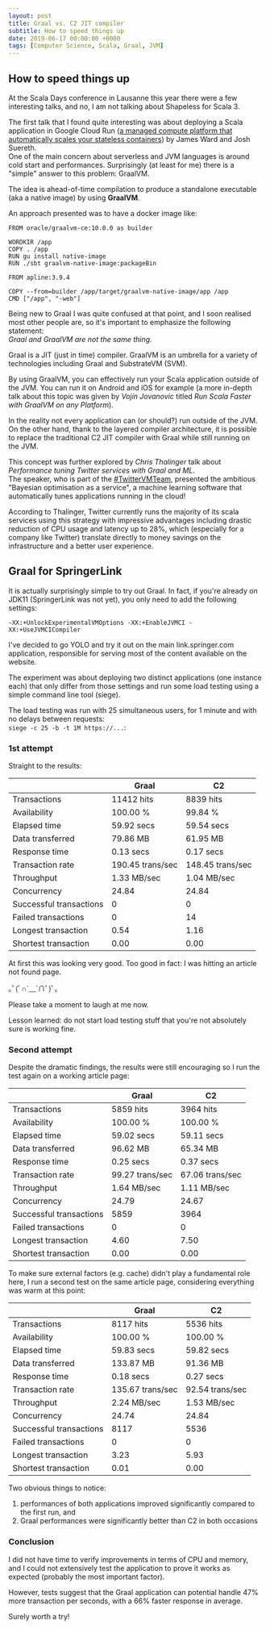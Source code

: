 ```yaml
---
layout: post
title: Graal vs. C2 JIT compiler
subtitle: How to speed things up
date: 2019-06-17 00:00:00 +0000
tags: [Computer Science, Scala, Graal, JVM]
---
```


## How to speed things up

At the Scala Days conference in Lausanne this year there were a few interesting talks,
and no, I am not talking about Shapeless for Scala 3.

The first talk that I found quite interesting was about deploying a Scala application in Google Cloud Run 
([a managed compute platform that automatically scales your stateless containers](https://cloud.google.com/run/))
by James Ward and Josh Suereth.  
One of the main concern about serverless and JVM languages is around cold start and performances.
Surprisingly (at least for me) there is a "simple" answer to this problem: GraalVM.

The idea is ahead-of-time compilation to produce a standalone executable
(aka a native image) by using **GraalVM**.

An approach presented was to have a docker image like:

```
FROM oracle/graalvm-ce:10.0.0 as builder

WORDKIR /app
COPY . /app
RUN gu install native-image
RUN ./sbt graalvm-native-image:packageBin

FROM apline:3.9.4

COPY --from=builder /app/target/graalvm-native-image/app /app
CMD ["/app", "-web"]
```

Being new to Graal I was quite confused at that point,
and I soon realised most other people are, so it's important to emphasize the following statement:  
*Graal and GraalVM are not the same thing.*

Graal is a JIT (just in time) compiler.
GraalVM is an umbrella for a variety of technologies including Graal and SubstrateVM (SVM).

By using GraalVM, you can effectively run your Scala application outside of the JVM.
You can run it on Android and iOS for example
(a more in-depth talk about this topic was given by *Vojin Jovanovic* titled *Run Scala Faster with GraalVM on any Platform*).

In the reality not every application can (or should?) run outside of the JVM.
On the other hand, thank to the layered compiler architecture,
it is possible to replace the traditional C2 JIT compiler with Graal while still running on the JVM.

This concept was further explored by *Chris Thalinger* talk about 
*Performance tuning Twitter services with Graal and ML*.  
The speaker, who is part of the [#TwitterVMTeam](https://twitter.com/hashtag/twittervmteam), 
presented the ambitious "Bayesian optimisation as a service", a machine learning software 
that automatically tunes applications running in the cloud!

According to Thalinger, Twitter currently runs the majority of its scala services using this strategy
with impressive advantages including drastic reduction of CPU usage and latency up to 28%,
which (especially for a company like Twitter) translate directly to money savings on the infrastructure
and a better user experience.


## Graal for SpringerLink

It is actually surprisingly simple to try out Graal.
In fact, if you're already on JDK11 (SpringerLink was not yet),
you only need to add the following settings:

`-XX:+UnlockExperimentalVMOptions -XX:+EnableJVMCI -XX:+UseJVMCICompiler`

I've decided to go YOLO and try it out on the main link.springer.com application,
responsible for serving most of the content available on the website.

The experiment was about deploying two distinct applications (one instance each)
that only differ from those settings and run some load testing 
using a simple command line tool (siege).

The load testing was run with 25 simultaneous users,
for 1 minute and with no delays between requests:  
`siege -c 25 -b -t 1M https://...`:


### 1st attempt

Straight to the results:

|                         | Graal            | C2               |
|-------------------------|------------------|------------------|
| Transactions            | 11412 hits       | 8839 hits        |  
| Availability            | 100.00 %         | 99.84 %          |
| Elapsed time            | 59.92 secs       | 59.54 secs       |   
| Data transferred        | 79.86 MB         | 61.95 MB         | 
| Response time           | 0.13 secs        | 0.17 secs        |  
| Transaction rate        | 190.45 trans/sec | 148.45 trans/sec |                 
| Throughput              | 1.33 MB/sec      | 1.04 MB/sec      |    
| Concurrency             | 24.84            | 24.84            |
| Successful transactions | 0                | 0                |
| Failed transactions     | 0                | 14               |
| Longest transaction     | 0.54             | 1.16             |
| Shortest transaction    | 0.00             | 0.00             |


At first this was looking very good.
Too good in fact: I was hitting an article not found page.

｡ﾟ(ﾟ∩´﹏`∩ﾟ)ﾟ｡

Please take a moment to laugh at me now.

Lesson learned: do not start load testing stuff that you're not absolutely sure is working fine.


### Second attempt

Despite the dramatic findings, the results were still encouraging
so I run the test again on a working article page:

|                         | Graal           | C2              |
|-------------------------|-----------------|-----------------|
| Transactions            | 5859 hits       | 3964 hits       |
| Availability            | 100.00 %        | 100.00 %        |
| Elapsed time            | 59.02 secs      | 59.11 secs      |
| Data transferred        | 96.62 MB        | 65.34 MB        |
| Response time           | 0.25 secs       | 0.37 secs       |
| Transaction rate        | 99.27 trans/sec | 67.06 trans/sec |
| Throughput              | 1.64 MB/sec     | 1.11 MB/sec     |
| Concurrency             | 24.79           | 24.67           |
| Successful transactions | 5859            | 3964            |
| Failed transactions     | 0               | 0               |
| Longest transaction     | 4.60            | 7.50            |
| Shortest transaction    | 0.00            | 0.00            |


To make sure external factors (e.g. cache) didn't play a fundamental role here, 
I run a second test on the same article page, considering everything was warm at this point:

|                         | Graal           | C2              |
|-------------------------|-----------------|-----------------|
| Transactions            | 8117 hits       | 5536 hits       |
| Availability            | 100.00 %        | 100.00 %        |
| Elapsed time            | 59.83 secs      | 59.82 secs      |
| Data transferred        | 133.87 MB       | 91.36 MB        |
| Response time           | 0.18 secs       | 0.27 secs       |
| Transaction rate        | 135.67 trans/sec| 92.54 trans/sec |
| Throughput              | 2.24 MB/sec     | 1.53 MB/sec     |
| Concurrency             | 24.74           | 24.84           |
| Successful transactions | 8117            | 5536            |
| Failed transactions     | 0               | 0               |
| Longest transaction     | 3.23            | 5.93            |
| Shortest transaction    | 0.01            | 0.00            |

Two obvious things to notice:
1. performances of both applications improved significantly compared to the first run, and 
2. Graal performances were significantly better than C2 in both occasions


### Conclusion

I did not have time to verify improvements in terms of CPU and memory,
and I could not extensively test the application to prove it works as expected
(probably the most important factor).

However, tests suggest that the Graal application can potential handle 
47% more transaction per seconds, with a 66% faster response in average.

Surely worth a try!
